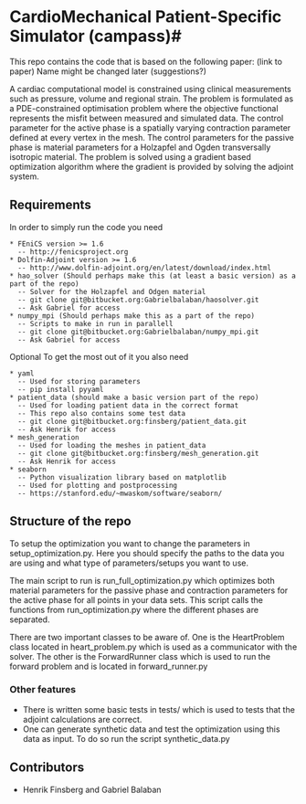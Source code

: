 # CardioMechanical Patient-Specific Simulator (campass)#

This repo contains the code that is based on the following paper: (link to paper)
Name might be changed later (suggestions?)

A cardiac computational model is constrained using clinical measurements such as pressure, volume and regional strain. The problem is formulated as a PDE-constrained optimisation problem where the objective functional represents the misfit between measured and simulated data. The control parameter for the active phase is a spatially varying contraction parameter defined at every vertex in the mesh. The control parameters for the passive phase is material parameters for a Holzapfel and Ogden transversally isotropic material. The problem is solved using a gradient based optimization algorithm where the gradient is provided by solving the adjoint system.

## Requirements ##
In order to simply run the code you need
```
* FEniCS version >= 1.6
  -- http://fenicsproject.org
* Dolfin-Adjoint version >= 1.6
  -- http://www.dolfin-adjoint.org/en/latest/download/index.html
* hao_solver (Should perhaps make this (at least a basic version) as a part of the repo)
  -- Solver for the Holzapfel and Odgen material
  -- git clone git@bitbucket.org:Gabrielbalaban/haosolver.git
  -- Ask Gabriel for access
* numpy_mpi (Should perhaps make this as a part of the repo)
  -- Scripts to make in run in parallell
  -- git clone git@bitbucket.org:Gabrielbalaban/numpy_mpi.git
  -- Ask Gabriel for access
```
Optional
To get the most out of it you also need
```
* yaml
  -- Used for storing parameters
  -- pip install pyyaml
* patient_data (should make a basic version part of the repo)
  -- Used for loading patient data in the correct format
  -- This repo also contains some test data
  -- git clone git@bitbucket.org:finsberg/patient_data.git
  -- Ask Henrik for access
* mesh_generation
  -- Used for loading the meshes in patient_data
  -- git clone git@bitbucket.org:finsberg/mesh_generation.git
  -- Ask Henrik for access
* seaborn
  -- Python visualization library based on matplotlib
  -- Used for plotting and postprocessing
  -- https://stanford.edu/~mwaskom/software/seaborn/

```

## Structure of the repo ##

To setup the optimization you want to change the parameters 
in setup_optimization.py. Here you should specify the paths to the data
you are using and what type of parameters/setups you want to use. 

The main script to run is run_full_optimization.py which optimizes both
material parameters for the passive phase and contraction parameters for the
active phase for all points in your data sets. 
This script calls the functions from run_optimization.py where the different phases
are separated.

There are two important classes to be aware of. One is the HeartProblem class 
located in heart_problem.py which is used as a communicator with the solver.
The other is the ForwardRunner class which is used to run the forward problem
and is located in forward_runner.py

### Other features ###

* There is written some basic tests in tests/
which is used to tests that the adjoint calculations are correct.
* One can generate synthetic data and test the optimization using this data
as input. To do so run the script synthetic_data.py

## Contributors ##

* Henrik Finsberg and Gabriel Balaban